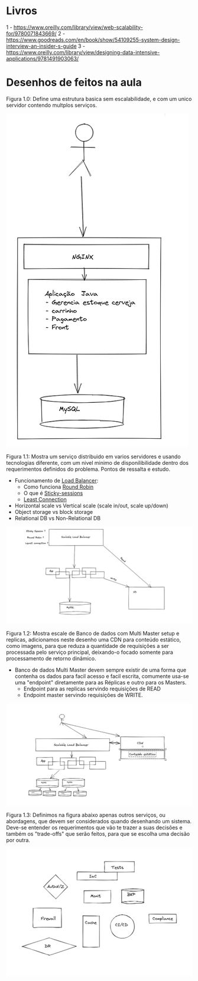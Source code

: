 # Livros

1 - https://www.oreilly.com/library/view/web-scalability-for/9780071843669/
2 - https://www.goodreads.com/en/book/show/54109255-system-design-interview-an-insider-s-guide
3 - https://www.oreilly.com/library/view/designing-data-intensive-applications/9781491903063/

# Desenhos de feitos na aula

Figura 1.0: Define uma estrutura basica sem escalabilidade, e com um unico servidor contendo multplos serviços.

![image](figura_1.0.png)

Figura 1.1:  Mostra um serviço distribuido em varios servidores e usando tecnologias diferente, com  um nivel minimo de disponilibilidade dentro dos requerimentos definidos do problema.
Pontos de ressalta e estudo.
- Funcionamento de [Load Balancer](https://en.wikipedia.org/wiki/Load_balancing_(computing)):
	- Como funciona [Round Robin](https://en.wikipedia.org/wiki/Round-robin)
	- O que é [Sticky-sessions](https://www.imperva.com/learn/availability/sticky-session-persistence-and-cookies/)
	- [Least Connection](https://docs.citrix.com/en-us/citrix-adc/current-release/load-balancing/load-balancing-customizing-algorithms/leastconnection-method.html)
- Horizontal scale vs Vertical scale (scale in/out, scale up/down) 
- Object storage vs block storage
- Relational DB vs Non-Relational DB

![image](figura_1.1.png)

Figura 1.2: Mostra escale de Banco de dados com Multi Master setup e replicas, adicionamos neste desenho uma CDN para conteúdo estático, como imagens, para que reduza a quantidade de requisições a ser processada pelo serviço principal, deixando-o focado somente para processamento de retorno dinâmico.

- Banco de dados Multi Master devem sempre existir de uma forma que contenha os dados para facil acesso e facil escrita, comumente usa-se uma "endpoint" diretamente para as Réplicas e outro para os Masters.
	- Endpoint para as replicas servindo requisições de READ
	- Endpoint master servindo requisições de WRITE.

![image](figura_1.2.png)

Figura 1.3: Definimos na figura abaixo apenas outros serviços, ou abordagens,  que devem ser considerados quando desenhando um sistema. Deve-se entender os requerimentos que vão te trazer a suas decisões e também os "trade-offs" que serão feitos, para que se escolha uma decisão por outra. 


![image](figura_1.3.png)
